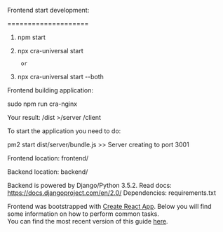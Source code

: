 Frontend start development: 

====================

1. npm start 

2. npx cra-universal start
   
        or

1. npx cra-universal start --both


Frontend building application:

sudo npm run cra-nginx



Your result:
   /dist
      >/server
      /client



To start the application you need to do:

   pm2 start dist/server/bundle.js >> Server creating to port 3001



Frontend location:
frontend/

Backend location:
backend/

Backend is powered by Django/Python 3.5.2.
Read docs: https://docs.djangoproject.com/en/2.0/
Dependencies: requirements.txt


Frontend was bootstrapped with [Create React App](https://github.com/facebookincubator/create-react-app).
Below you will find some information on how to perform common tasks.<br>
You can find the most recent version of this guide [here](https://github.com/facebookincubator/create-react-app/blob/master/packages/react-scripts/template/README.md).

